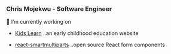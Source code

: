 ### Chris Mojekwu - Software Engineer

🔭 I’m currently working on

- [Kids Learn](https://kidslearn.fun/) ..an early childhood education website

- [react-smartmultiparts](https://www.npmjs.com/package/react-smartmultiparts) ..open source React form components


